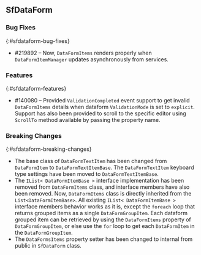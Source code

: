## SfDataForm


### Bug Fixes
{:#sfdataform-bug-fixes}

* \#219892 – Now, `DataFormItems` renders properly when `DataFormItemManager` updates asynchronously from services.

### Features
{:#sfdataform-features}

* \#140080 – Provided `ValidationCompleted` event support to get invalid `DataFormItems` details when dataform `ValidationMode` is set to `explicit`. Support has also been provided to scroll to the specific editor using `ScrollTo` method available by passing the property name.

### Breaking Changes
{:#sfdataform-breaking-changes}

* The base class of `DataFormTextItem` has been changed from `DataFormItem` to `DataFormTextItemBase`. The `DataFormTextItem` keyboard type settings have been moved to `DataFormTextItemBase`.
* The `IList< DataFormItemBase >` interface implementation has been removed from `DataFormItems` class, and interface members have also been removed. Now, `DataFormItems` class is directly inherited from the `List<DataFormItemBase>`.  All existing `IList< DataFormItemBase >` interface members behavior works as it is, except the `foreach` loop that returns grouped items as a single `DataFormGroupItem`. Each dataform grouped item can be retrieved by using the `DataFormItems` property of `DataFormGroupItem`, or else use the `for` loop to get each `DataFormItem` in the `DataFormGroupItem`.
* The `DataFormsItems` property setter has been changed to internal from public in `SfDataForm` class.

